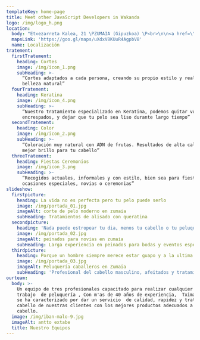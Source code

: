 ```yaml
---
templateKey: home-page
title: Meet other JavaScript Developers in Wakanda
logo: /img/logo_h.png
location:
  body: "Etxezarreta Kalea, 21 \PZUMAIA (Gipuzkoa) \P<br>\n\n<a href=\"mailto:etxabeantto@hotmail.com\P\P \">etxabeantto@hotmail.com\P\P </a><br>\n\nPida cita al telefono:\P <br><b>943 86 04 49</b> <br>\n\n\P\PHorario  de atención al público:\P <br>\n\nLunes a Jueves:\PMañana: <br><b>  9:00 a 13:00 \PTardes: 3:30 a 20:00</b>   <br>\n\n\P\PViernes:\PIninterrumpido: <br><b>9:00 a 20:00</b> \P\P <br>\n\nSábado: \PIninterrumpido: <br><b>9:00 a 16:00</b> <br>\n\n\P\PSíguenos  en: <br>"
  mapsLink: 'https://goo.gl/maps/uXdxV8KUuR4AgpbV8'
  name: Localización
tratement:
  firstTratement:
    heading: Cortes
    image: /img/icon_1.png
    subHeading: >-
      “Cortes adaptados a cada persona, creando su propio estilo y realzando su
      belleza natural”
  fourTratement:
    heading: Keratina
    image: /img/icon_4.png
    subHeading: >-
      “Nuestro tratamiento especializado en Keratina, podemos quitar volumen,
      encrespados, y dejar que tu pelo sea liso durante largo tiempo”
  secondTratement:
    heading: Color
    image: /img/icon_2.png
    subHeading: >-
      “Coloración muy natural con ADN de frutas. Resultados de alta calidad y el
      mejor brillo para tu cabello”
  threeTratement:
    heading: Fiestas Ceremonios
    image: /img/icon_3.png
    subHeading: >-
      “Recogidos actuales, informales y con estilo, bien sea para fiestas,
      ocasiones especiales, novias o ceremonias”
slideshow:
  firstpicture:
    heading: La vida no es perfecta pero tu pelo puede serlo
    image: /img/portada_01.jpg
    imageAlt: corte de pelo moderno en zumaia
    subHeading: Tratamientos de alisado con queratina
  secondpicture:
    heading: 'Nada puede estropear tu dia, menos tu cabello o tu peluquero'
    image: /img/portada_02.jpg
    imageAlt: peinados para novias en zumaia
    subHeading: Larga experiencia en peinados para bodas y eventos especiales
  thirdpicture:
    heading: Porque un hombre siempre merece estar guapo y a la ultima
    image: /img/portada_03.jpg
    imageAlt: Peluquería caballeros en Zumaia
    subHeading: 'Profesional del cabello masculino, afeitados y tratamientos para barbas'
ourteam:
  body: >-
    Un equipo de tres profesionales capacitado para realizar cualquier tipo de
    trabajo  de peluquería , Con m'as de 40 años de experiencia,  Tximak siempre
    se ha caracterizado por dar un servicio  de calidad, rapidez y tratamos el
    cabello de nuestras clientes con los mejores productos adecuados a cada
    cabello.
  image: /img/iban-malo-9.jpg
  imageAlt: antto extabe
  title: Nuestro Equipos
---
```



